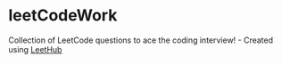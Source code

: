 # leetCodeWork
Collection of LeetCode questions to ace the coding interview! - Created using [LeetHub](https://github.com/QasimWani/LeetHub)

